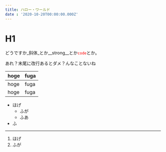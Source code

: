 ```yaml
---
title: ハロー・ワールド
date : '2020-10-20T00:00:00.000Z'
---
```


# H1

<style>
code { color: red; }
</style>

どうですか_斜体_とか__strong__とか`code`とか。

あれ？末尾に改行あるとダメ？んなことないね

| hoge | fuga |
|------|------|
| hoge | fuga |
| hoge | fuga |

- ほげ
  - ふが
  - ふあ
- ふ

---

1. ほげ
2. ふが
